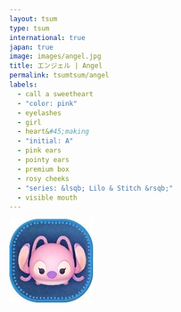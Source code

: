 ```yaml
---
layout: tsum
type: tsum
international: true
japan: true
image: images/angel.jpg
title: エンジェル | Angel
permalink: tsumtsum/angel
labels:
  - call a sweetheart
  - "color: pink"
  - eyelashes
  - girl
  - heart&#45;making
  - "initial: A"
  - pink ears
  - pointy ears
  - premium box
  - rosy cheeks
  - "series: &lsqb; Lilo & Stitch &rsqb;"
  - visible mouth
---
```

<img class="ui image" src="../images/angel.jpg">
